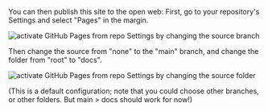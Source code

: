 


You can then publish this site to the open web: First, go to your repository's Settings and select "Pages" in the margin.

![activate GitHub Pages from repo Settings by changing the source branch](img/github--setting-up-pages1.png)

Then change the source from "none" to the "main" branch, and change the folder from "root" to "docs".

![activate GitHub Pages from repo Settings by changing the source folder](img/github--setting-up-pages2.png)

(This is a default configuration; note that you could choose other branches, or other folders. But main > docs should work for now!)
